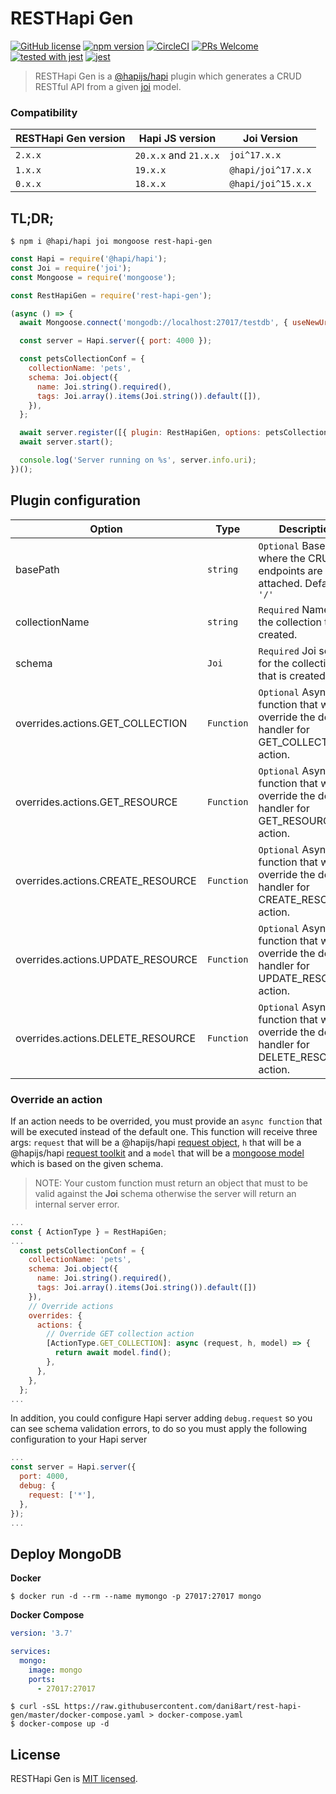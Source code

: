 # RESTHapi Gen

[![GitHub license](https://img.shields.io/badge/license-MIT-blue.svg)](./LICENSE) [![npm version](https://img.shields.io/npm/v/rest-hapi-gen.svg?style=flat)](https://www.npmjs.com/package/rest-hapi-gen) [![CircleCI](https://circleci.com/gh/dani8art/rest-hapi-gen.svg?style=svg)](https://circleci.com/gh/dani8art/rest-hapi-gen) [![PRs Welcome](https://img.shields.io/badge/PRs-welcome-brightgreen.svg)]() [![tested with jest](https://img.shields.io/badge/tested_with-jest-99424f.svg)](https://github.com/facebook/jest) [![jest](https://facebook.github.io/jest/img/jest-badge.svg)](https://github.com/facebook/jest)

> RESTHapi Gen is a [@hapijs/hapi](https://github.com/hapijs/hapi) plugin which generates a CRUD RESTful API from a given [joi](https://github.com/sideway/joi) model.

### Compatibility

| RESTHapi Gen version | Hapi JS version       | Joi Version        |
| -------------------- | --------------------- | ------------------ |
| `2.x.x`              | `20.x.x` and `21.x.x` | `joi^17.x.x`       |
| `1.x.x`              | `19.x.x`              | `@hapi/joi^17.x.x` |
| `0.x.x`              | `18.x.x`              | `@hapi/joi^15.x.x` |

## TL;DR;

```
$ npm i @hapi/hapi joi mongoose rest-hapi-gen
```

```javascript
const Hapi = require('@hapi/hapi');
const Joi = require('joi');
const Mongoose = require('mongoose');

const RestHapiGen = require('rest-hapi-gen');

(async () => {
  await Mongoose.connect('mongodb://localhost:27017/testdb', { useNewUrlParser: true, useUnifiedTopology: true });

  const server = Hapi.server({ port: 4000 });

  const petsCollectionConf = {
    collectionName: 'pets',
    schema: Joi.object({
      name: Joi.string().required(),
      tags: Joi.array().items(Joi.string()).default([]),
    }),
  };

  await server.register([{ plugin: RestHapiGen, options: petsCollectionConf }]);
  await server.start();

  console.log('Server running on %s', server.info.uri);
})();
```

## Plugin configuration

| Option                            | Type       | Description                                                                                  |
| --------------------------------- | ---------- | -------------------------------------------------------------------------------------------- |
| basePath                          | `string`   | `Optional` Base path where the CRUD endpoints are attached. Default: `'/'`                   |
| collectionName                    | `string`   | `Required` Name for the collection that is created.                                          |
| schema                            | `Joi`      | `Required` Joi schema for the collection that is created.                                    |
| overrides.actions.GET_COLLECTION  | `Function` | `Optional` Async function that will override the default handler for GET_COLLECTION action.  |
| overrides.actions.GET_RESOURCE    | `Function` | `Optional` Async function that will override the default handler for GET_RESOURCE action.    |
| overrides.actions.CREATE_RESOURCE | `Function` | `Optional` Async function that will override the default handler for CREATE_RESOURCE action. |
| overrides.actions.UPDATE_RESOURCE | `Function` | `Optional` Async function that will override the default handler for UPDATE_RESOURCE action. |
| overrides.actions.DELETE_RESOURCE | `Function` | `Optional` Async function that will override the default handler for DELETE_RESOURCE action. |

### Override an action

If an action needs to be overrided, you must provide an `async function` that will be executed instead of the default one. This function will receive three args: `request` that will be a @hapijs/hapi [request object](https://hapi.dev/api/?v=20.0.2#request), `h` that will be a @hapijs/hapi [request toolkit](https://hapi.dev/api/?v=20.0.2#response-toolkit) and a `model` that will be a [mongoose model](https://mongoosejs.com/docs/models.html) which is based on the given schema.

> NOTE: Your custom function must return an object that must to be valid against the **Joi** schema otherwise the server will return an internal server error.

```js
...
const { ActionType } = RestHapiGen;
...
  const petsCollectionConf = {
    collectionName: 'pets',
    schema: Joi.object({
      name: Joi.string().required(),
      tags: Joi.array().items(Joi.string()).default([])
    }),
    // Override actions
    overrides: {
      actions: {
        // Override GET collection action
        [ActionType.GET_COLLECTION]: async (request, h, model) => {
          return await model.find();
        },
      },
    },
  };
...
```

In addition, you could configure Hapi server adding `debug.request` so you can see schema validation errors, to do so you must apply the following configuration to your Hapi server

```js
...
const server = Hapi.server({
  port: 4000,
  debug: {
    request: ['*'],
  },
});
...
```

## Deploy MongoDB

**Docker**

```shell
$ docker run -d --rm --name mymongo -p 27017:27017 mongo
```

**Docker Compose**

```yaml
version: '3.7'

services:
  mongo:
    image: mongo
    ports:
      - 27017:27017
```

```shell
$ curl -sSL https://raw.githubusercontent.com/dani8art/rest-hapi-gen/master/docker-compose.yaml > docker-compose.yaml
$ docker-compose up -d
```

## License

RESTHapi Gen is [MIT licensed](./LICENSE).
